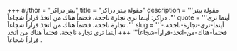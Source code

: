 +++
author = "بيتر دراكر"
title = "مقولة بيتر دراكر"
description = '''مقولة بيتر دراكر: أينما ترى تجارة ناجحة، فحتماً هناك من اتخذ قراراً شجاعاً .'''
quote = '''أينما ترى تجارة ناجحة، فحتماً هناك من اتخذ قراراً شجاعاً .'''
slug = '''أينما-ترى-تجارة-ناجحة،-فحتماً-هناك-من-اتخذ-قراراً-شجاعاً'''
+++
أينما ترى تجارة ناجحة، فحتماً هناك من اتخذ قراراً شجاعاً .
